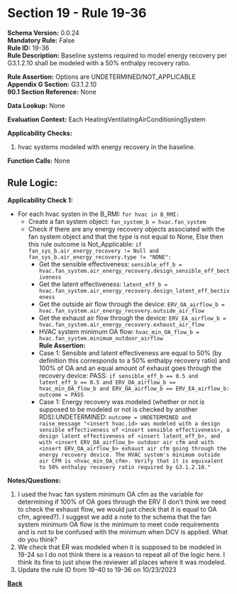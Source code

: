 # Section 19 - Rule 19-36         
**Schema Version:** 0.0.24      
**Mandatory Rule:** False      
**Rule ID:** 19-36         
**Rule Description:** Baseline systems required to model energy recovery per G3.1.2.10 shall be modeled with a 50% enthalpy recovery ratio. 

**Rule Assertion:** Options are UNDETERMINED/NOT_APPLICABLE     
**Appendix G Section:** G3.1.2.10         
**90.1 Section Reference:** None  

**Data Lookup:** None  

**Evaluation Context:** Each HeatingVentilatingAirConditioningSystem  

**Applicability Checks:** 
1. hvac systems modeled with energy recovery in the baseline.   

**Function Calls:**  None  

## Rule Logic:      
**Applicability Check 1:**  
- For each hvac systen in the B_RMI: `for hvac in B_RMI:`  
    - Create a fan system object: `fan_system_b = hvac.fan_system`  
    - Check if there are any energy recovery objects associated with the fan system object and that the type is not equal to None, Else then this rule outcome is Not_Applicable: `if fan_sys_b.air_energy_recovery != Null and fan_sys_b.air_energy_recovery.type != "NONE":` 
        - Get the sensible effectiveness: `sensible_eff_b = hvac.fan_system.air_energy_recovery.design_sensible_eff_bectiveness`  
        - Get the latent effectiveness: `latent_eff_b = hvac.fan_system.air_energy_recovery.design_latent_eff_bectiveness`  
        - Get the outside air flow through the device: `ERV_OA_airflow_b = hvac.fan_system.air_energy_recovery.outside_air_flow`  
        - Get the exhaust air flow through the device: `ERV_EA_airflow_b = hvac.fan_system.air_energy_recovery.exhaust_air_flow`  
        - HVAC system minimum OA flow: `hvac_min_OA_flow_b = hvac.fan_system.minimum_outdoor_airflow`  
        **Rule Assertion:** 
        - Case 1: Sensible and latent effectiveness are equal to 50% (by definition this corresponds to a 50% enthalpy recovery ratio) and 100% of OA and an equal amount of exhaust goes through the recovery device: PASS: `if sensible_eff_b == 0.5 and latent_eff_b == 0.5 and ERV_OA_airflow_b == hvac_min_OA_flow_b and ERV_OA_airflow_b == ERV_EA_airflow_b: outcome = PASS`  
        - Case 1: Energy recovery was modeled (whether or not is supposed to be modeled or not is checked by another RDS):UNDETERMINED: `outcome = UNDETERMINED and raise_message "<insert hvac.id> was modeled with a design sensible effectiveness of <insert sensible effectiveness>, a design latent effectiveness of <insert latent_eff_b>, and with <insert ERV_OA_airflow_b> outdoor air cfm and with <insert ERV_OA_airflow_b> exhaust air cfm going through the energy recovery device. The HVAC system's minimum outside air CFM is <hvac_min_OA_cfm>. Verify that it is equivalent to 50% enthalpy recovery ratio required by G3.1.2.10."`  

**Notes/Questions:**  
1. I used the hvac fan system minimum OA cfm as the variable for determining if 100% of OA goes through the ERV (I don't think we need to check the exhaust flow, we would just check that it is equal to OA cfm, agreed?). I suggest we add a note to the schema that the fan system minimum OA flow is the minimum to meet code requirements and is not to be confused with the minimum when DCV is applied. What do you think?
2. We check that ER was modeled when it is supposed to be modeled in 19-24 so I do not think there is a reason to repeat all of the logic here.  I think its fine to just show the reviewer all places where it was modeled. 
3. Update the rule ID from 19-40 to 19-36 on 10/23/2023

**[Back](_toc.md)**


